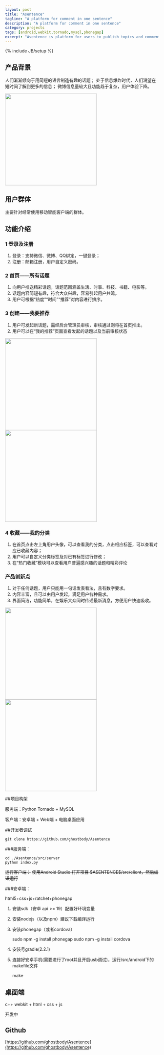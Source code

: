 ```yaml
---
layout: post
title: "Asentence"
tagline: "A platform for comment in one sentence"
description: "A platform for comment in one sentence"
category: projects
tags: [android,webkit,tornado,mysql,phonegap]
excerpt: "Asentence is platform for users to publish topics and comment on them. All of the statements should be only 1 sentence. It's fun on some platforms like Weibo."
---
```

{% include JB/setup %}

## 产品背景
   人们渐渐倾向于用简短的语言制造有趣的话题；
   处于信息爆炸时代，人们渴望在短时间了解到更多的信息；
   微博信息量较大且功能趋于复杂，用户体验下降。

<img class="img-responsive" style="height: 300px;" src="https://github.com/ghostbody/Asentence/blob/master/doc/view/icon.png?raw=true">


## 用户群体
  主要针对经常使用移动智能客户端的群体。

## 功能介绍

### 1 登录及注册

1. 登录：支持微信、微博、QQ绑定，一键登录；
2. 注册：邮箱注册，用户自定义密码。

### 2 首页——所有话题

1. 向用户推送精彩话题，话题范围涵盖生活、时事、科技、书籍、电影等。
2. 话题内容简短有趣，符合大众兴趣，容易引起用户共鸣。
3. 用户可根据“热度”“时间”“推荐”对内容进行排序。

### 3 创建——我要推荐

1. 用户可发起新话题，需经后台管理员审核，审核通过则将在首页推出。
2. 用户可以在“我的推荐”页面查看发起的话题以及当前审核状态


<img class="img-responsive" style="height: 300px;" src="https://github.com/ghostbody/Asentence/blob/master/doc/view/1.%E9%A6%96%E9%A1%B5.jpg?raw=true">

<img class="img-responsive" style="height: 300px;" src="https://github.com/ghostbody/Asentence/blob/master/doc/view/2.%E9%A6%96%E9%A1%B5%E7%AD%9B%E9%80%89.jpg?raw=true">


### 4 收藏——我的分类

1. 在首页点击左上角用户头像，可以查看我的分类，点击相应标签，可以查看对应已收藏内容；
2. 用户可以自定义分类标签及对已有标签进行修改；
3. 在“热门收藏”模块可以查看用户普遍感兴趣的话题和精彩评论

### 产品创新点

1. 对于任何话题，用户只能用一句话发表看法，且有数字要求。
2. 内容丰富，且可以由用户发起，满足用户各种需求。
3. 界面简洁，功能简单，在娱乐大众同时传递最新消息，方便用户快速吸收。

<img class="img-responsive" style="height: 300px;" src="https://github.com/ghostbody/Asentence/blob/master/doc/view/3.%E4%B8%AA%E4%BA%BA%E8%8F%9C%E5%8D%95.jpg?raw=true">

<img class="img-responsive" style="height: 300px;" src="https://github.com/ghostbody/Asentence/blob/master/doc/view/4.%E4%B8%AA%E4%BA%BA%E8%8F%9C%E5%8D%95%E6%96%B0%E5%BB%BA.jpg?raw=true">

##项目构架

服务端：Python Tornado + MySQL

客户端：安卓端 + Web端 + 电脑桌面应用

##开发者调试

    git clone https://github.com/ghostbody/Asentence

###服务端：

    cd ./Asentence/src/server
    python index.py

~~运行客户端：~~
~~使用Android Studio 打开项目 \$ASENTENCE$/src/client，然后编译运行~~

###安卓端：

html5+css+js+ratchet+phonegap

1. 安装sdk（安卓 api >= 19）配置好环境变量

2. 安装nodejs（以及npm）建议下载编译运行

3. 安装phonegap（或者cordova）


    sudo npm -g install phonegap
    sudo npm -g install cordova


4. 安装号gradle(2.2.1)

5. 连接好安卓手机(需要进行了root并且开启usb调试)，运行/src/android下的makefile文件

    make

## 桌面端

c++ webkit + html + css + js

开发中

## Github

[https://github.com/ghostbody/Asentence](https://github.com/ghostbody/Asentence)
